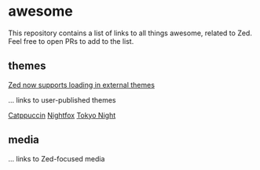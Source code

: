 # awesome

This repository contains a list of links to all things awesome, related to Zed. Feel free to open PRs to add to the list.

## themes

[Zed now supports loading in external themes](https://zed.dev/blog/user-themes-now-in-preview)

... links to user-published themes

[Catppuccin](https://github.com/ssaunderss/zed-themes/blob/main/catppuccin.json)
[Nightfox](https://github.com/ssaunderss/zed-themes/blob/main/nightfox.json)
[Tokyo Night](https://github.com/ssaunderss/zed-themes/blob/main/tokyo-night.json)

## media

... links to Zed-focused media
